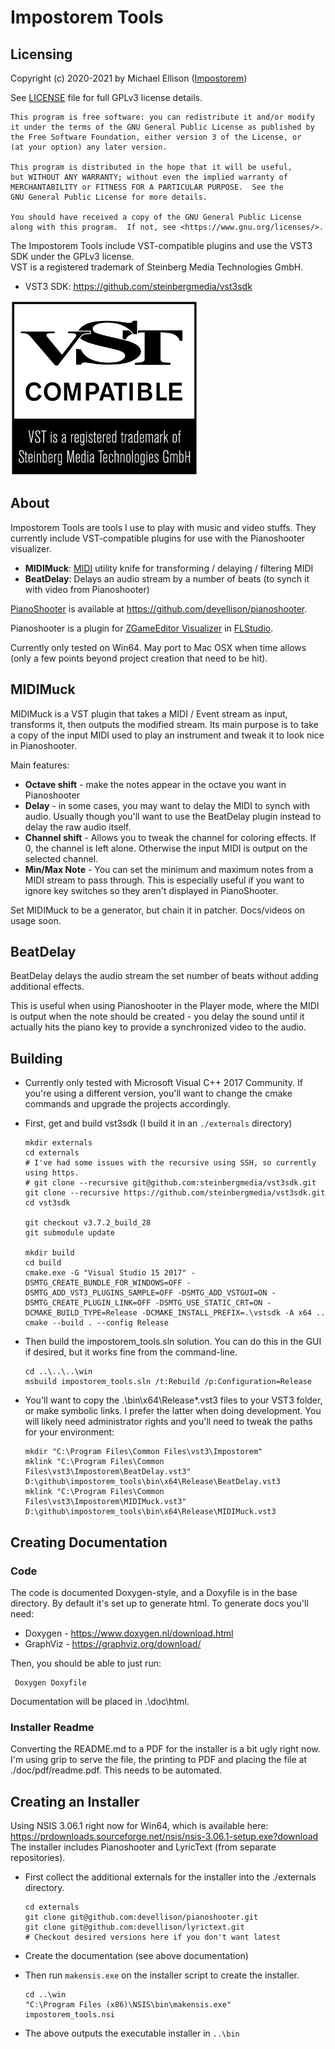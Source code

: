 # Impostorem Tools


## Licensing
Copyright (c) 2020-2021 by Michael Ellison (<a href="https://www.impostorem.com">Impostorem</a>)

See <a href="LICENSE">LICENSE</a> file for full GPLv3 license details.

    This program is free software: you can redistribute it and/or modify
    it under the terms of the GNU General Public License as published by
    the Free Software Foundation, either version 3 of the License, or
    (at your option) any later version.

    This program is distributed in the hope that it will be useful,
    but WITHOUT ANY WARRANTY; without even the implied warranty of
    MERCHANTABILITY or FITNESS FOR A PARTICULAR PURPOSE.  See the
    GNU General Public License for more details.

    You should have received a copy of the GNU General Public License
    along with this program.  If not, see <https://www.gnu.org/licenses/>.

The Impostorem Tools include VST-compatible plugins and use the VST3 SDK under the GPLv3 license.   
VST is a registered trademark of Steinberg Media Technologies GmbH.

- VST3 SDK: https://github.com/steinbergmedia/vst3sdk

![VST Logo and Trademark](doc/images/VST_Compatible_Logo_Steinberg_with_TM_negative.png)


## About
Impostorem Tools are tools I use to play with music and video stuffs.
They currently include VST-compatible plugins for use with the Pianoshooter visualizer.
- <b>MIDIMuck</b>:  <a href="http://www.midi.org">MIDI</a> utility knife for transforming / delaying / filtering MIDI
- <b>BeatDelay</b>: Delays an audio stream by a number of beats (to synch it with video from Pianoshooter)

<a href="https://github.com/devellison/pianoshooter">PianoShooter</a> is available at https://github.com/devellison/pianoshooter.

Pianoshooter is a plugin for <a href="https://www.image-line.com/fl-studio-learning/fl-studio-online-manual/html/plugins/ZGameEditor%20Visualizer.htm">ZGameEditor Visualizer</a>
in <a href="https://www.image-line.com">FLStudio</a>.

Currently only tested on Win64.  May port to Mac OSX when time allows (only a few points beyond project creation that need to be hit).

## MIDIMuck
MIDIMuck is a VST plugin that takes a MIDI / Event stream as input, transforms it,
then outputs the modified stream.  Its main purpose is to take a copy of the input 
MIDI used to play an instrument and tweak it to look nice in Pianoshooter.

Main features:
- <b>Octave shift</b> - make the notes appear in the octave you want in Pianoshooter
- <b>Delay</b> - in some cases, you may want to delay the MIDI to synch with audio.
  Usually though you'll want to use the BeatDelay plugin instead to delay the 
  raw audio itself.
- <b>Channel shift</b> - Allows you to tweak the channel for coloring effects.  If 0,
  the channel is left alone. Otherwise the input MIDI is output on the selected channel.
- <b>Min/Max Note</b> - You can set the minimum and maximum notes from a MIDI stream to
  pass through.  This is especially useful if you want to ignore key switches so
  they aren't displayed in PianoShooter.

Set MIDIMuck to be a generator, but chain it in patcher. Docs/videos on usage soon.

## BeatDelay
BeatDelay delays the audio stream the set number of beats without adding additional effects.

This is useful when using Pianoshooter in the Player mode, where the MIDI is output
when the note should be created - you delay the sound until it actually hits the
piano key to provide a synchronized video to the audio.

## Building
- Currently only tested with Microsoft Visual C++ 2017 Community. If you're using
  a different version, you'll want to change the cmake commands and upgrade the
  projects accordingly.

- First, get and build vst3sdk (I build it in an `./externals` directory)

      mkdir externals
      cd externals
      # I've had some issues with the recursive using SSH, so currently using https.
      # git clone --recursive git@github.com:steinbergmedia/vst3sdk.git
      git clone --recursive https://github.com/steinbergmedia/vst3sdk.git
      cd vst3sdk   

      git checkout v3.7.2_build_28
      git submodule update
   
      mkdir build
      cd build
      cmake.exe -G "Visual Studio 15 2017" -DSMTG_CREATE_BUNDLE_FOR_WINDOWS=OFF -DSMTG_ADD_VST3_PLUGINS_SAMPLE=OFF -DSMTG_ADD_VSTGUI=ON -DSMTG_CREATE_PLUGIN_LINK=OFF -DSMTG_USE_STATIC_CRT=ON -DCMAKE_BUILD_TYPE=Release -DCMAKE_INSTALL_PREFIX=.\vstsdk -A x64 ..
      cmake --build . --config Release

- Then build the impostorem_tools.sln solution. You can do this in the GUI if desired,
  but it works fine from the command-line.

      cd ..\..\..\win
      msbuild impostorem_tools.sln /t:Rebuild /p:Configuration=Release

-  You'll want to copy the .\bin\x64\Release\*.vst3 files to your VST3 folder, or make symbolic links.  I prefer the latter when doing development.
   You will likely need administrator rights and you'll need to tweak the paths for your environment:

       mkdir "C:\Program Files\Common Files\vst3\Impostorem"
       mklink "C:\Program Files\Common Files\vst3\Impostorem\BeatDelay.vst3" D:\github\impostorem_tools\bin\x64\Release\BeatDelay.vst3
       mklink "C:\Program Files\Common Files\vst3\Impostorem\MIDIMuck.vst3" D:\github\impostorem_tools\bin\x64\Release\MIDIMuck.vst3


## Creating Documentation

### Code
The code is documented Doxygen-style, and a Doxyfile is in the base directory.
By default it's set up to generate html.
To generate docs you'll need:
- Doxygen - https://www.doxygen.nl/download.html
- GraphViz - https://graphviz.org/download/

Then, you should be able to just run:

     Doxygen Doxyfile

Documentation will be placed in .\doc\html.

### Installer Readme
Converting the README.md to a PDF for the installer is a bit ugly right now.
I'm using grip to serve the file, the printing to PDF and placing the file at ./doc/pdf/readme.pdf.
This needs to be automated.


## Creating an Installer
Using NSIS 3.06.1 right now for Win64, which is available here: https://prdownloads.sourceforge.net/nsis/nsis-3.06.1-setup.exe?download
The installer includes Pianoshooter and LyricText (from separate repositories).

- First collect the additional externals for the installer into the ./externals directory.

      cd externals
      git clone git@github.com:devellison/pianoshooter.git
      git clone git@github.com:devellison/lyrictext.git
      # Checkout desired versions here if you don't want latest

- Create the documentation (see above documentation)
- Then run `makensis.exe` on the installer script to create the installer.

      cd ..\win
      "C:\Program Files (x86)\NSIS\bin\makensis.exe"  impostorem_tools.nsi

- The above outputs the executable installer in `..\bin`
